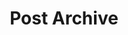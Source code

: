 ---
title: Post Archive
layout: posts
permalink: /posts/
show_excerpts: true
entries_layout: list
paginate: true
---